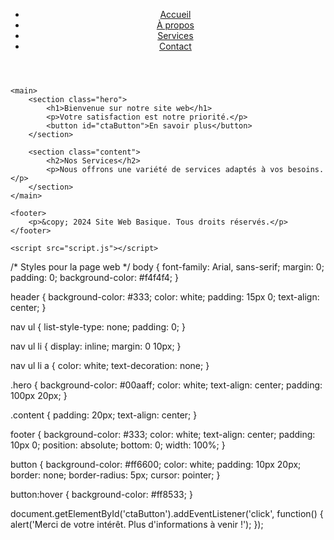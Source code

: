 <!DOCTYPE html>
<html lang="fr">
<head>
    <meta charset="UTF-8">
    <meta name="viewport" content="width=device-width, initial-scale=1.0">
    <title>Site Web Basique</title>
    <link rel="stylesheet" href="styles.css">
</head>
<body>
    <header>
        <nav>
            <ul>
                <li><a href="#">Accueil</a></li>
                <li><a href="#">À propos</a></li>
                <li><a href="#">Services</a></li>
                <li><a href="#">Contact</a></li>
            </ul>
        </nav>
    </header>

    <main>
        <section class="hero">
            <h1>Bienvenue sur notre site web</h1>
            <p>Votre satisfaction est notre priorité.</p>
            <button id="ctaButton">En savoir plus</button>
        </section>

        <section class="content">
            <h2>Nos Services</h2>
            <p>Nous offrons une variété de services adaptés à vos besoins.</p>
        </section>
    </main>

    <footer>
        <p>&copy; 2024 Site Web Basique. Tous droits réservés.</p>
    </footer>

    <script src="script.js"></script>
</body>
</html>

/* Styles pour la page web */
body {
    font-family: Arial, sans-serif;
    margin: 0;
    padding: 0;
    background-color: #f4f4f4;
}

header {
    background-color: #333;
    color: white;
    padding: 15px 0;
    text-align: center;
}

nav ul {
    list-style-type: none;
    padding: 0;
}

nav ul li {
    display: inline;
    margin: 0 10px;
}

nav ul li a {
    color: white;
    text-decoration: none;
}

.hero {
    background-color: #00aaff;
    color: white;
    text-align: center;
    padding: 100px 20px;
}

.content {
    padding: 20px;
    text-align: center;
}

footer {
    background-color: #333;
    color: white;
    text-align: center;
    padding: 10px 0;
    position: absolute;
    bottom: 0;
    width: 100%;
}

button {
    background-color: #ff6600;
    color: white;
    padding: 10px 20px;
    border: none;
    border-radius: 5px;
    cursor: pointer;
}

button:hover {
    background-color: #ff8533;
}

document.getElementById('ctaButton').addEventListener('click', function() {
    alert('Merci de votre intérêt. Plus d\'informations à venir !');
});

